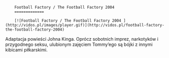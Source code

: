 
        Football Factory / The Football Factory 2004 
        =============
        
        [![Football Factory / The Football Factory 2004 ](http://vidos.pl/images/player.gif)](http://vidos.pl/football-factory-the-football-factory-2004)
        
        
 Adaptacja powieści Johna Kinga. Oprócz sobotnich imprez, narkotyków i przygodnego seksu, ulubionym zajęciem Tommy’ego są bójki z innymi kibicami piłkarskimi.
    